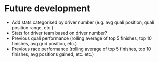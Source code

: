 # Future development
- Add stats categorised by driver number (e.g. avg quali position, quali position range, etc.)
- Stats for driver team based on driver number?
- Previous quali performance (rolling average of top 5 finishes, top 10 finishes, avg grid position, etc.)
- Previous race performance (rolling average of top 5 finishes, top 10 finishes, avg positions gained, etc. etc.)
